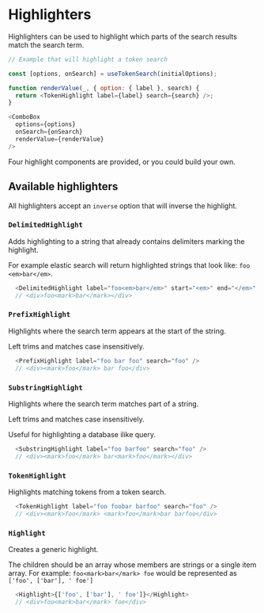 # Highlighters

Highlighters can be used to highlight which parts of the search results match the search term.

```js
// Example that will highlight a token search

const [options, onSearch] = useTokenSearch(initialOptions);

function renderValue(_, { option: { label }, search) {
  return <TokenHighlight label={label} search={search} />;
}

<ComboBox
  options={options}
  onSearch={onSearch}
  renderValue={renderValue}
/>
```

Four highlight components are provided, or you could build your own.

## Available highlighters

All highlighters accept an `inverse` option that will inverse the highlight.

### `DelimitedHighlight`

Adds highlighting to a string that already contains delimiters marking the highlight.

For example elastic search will return highlighted strings that look like:
`foo <em>bar</em>`.

```js
  <DelimitedHighlight label="foo<em>bar</em>" start="<em>" end="</em>" />
  // <div>foo<mark>bar</mark></div>
```

### `PrefixHighlight`

Highlights where the search term appears at the start of the string.

Left trims and matches case insensitively.

```js
  <PrefixHighlight label="foo bar foo" search="foo" />
  // <div><mark>foo</mark> bar foo</div>
```

### `SubstringHighlight`

Highlights where the search term matches part of a string.

Left trims and matches case insensitively.

Useful for highlighting a database ilike query.

```js
  <SubstringHighlight label="foo barfoo" search="foo" />
  // <div><mark>foo</mark> bar<mark>foo</mark></div>
```

### `TokenHighlight`

Highlights matching tokens from a token search.

```js
  <TokenHighlight label="foo foobar barfoo" search="foo" />
  // <div><mark>foo</mark> <mark>foo</mark>bar barfoo</div>
```

### `Highlight`

Creates a generic highlight.

The children should be an array whose members are strings or a single item array.  For example:
`foo<mark>bar</mark> foe` would be represented as `['foo', ['bar'], ' foe']`

```js
  <Highlight>{['foo', ['bar'], ' foe']}</Highlight>
  // <div>foo<mark>bar</mark> foe</div>
```
